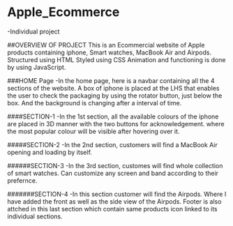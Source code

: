 # Apple_Ecommerce
-Individual project

##OVERVIEW OF PROJECT
This is an Ecommercial website of Apple products containing iphone, Smart watches, MacBook Air and Airpods.
Structured using HTML
Styled using CSS
Animation and functioning is done by using JavaScript.

###HOME Page
-In the home page, here is a navbar containing all the 4 sections of the website.
A box of iphone is placed at the LHS that enables the user to check the packaging by using the rotator button, just below the box.
And the background is changing after a interval of time.

####SECTION-1
-In the 1st section, all the available colours of the iphone are placed in 3D manner with the two buttons for acknowledgement.
where the most popular colour will be visible after hovering over it.

#####SECTION-2
-In the 2nd section, customers will find a MacBook Air opening and loading by itself.

######SECTION-3
-In the 3rd section, customes will find whole collection of smart watches.
Can customize any screen and band according to their prefernce.

#######SECTION-4
-In this section customer will find the Airpods.
Where I have added the front as well as the side view of the Airpods.
Footer is also attched in this last section which contain same products icon linked to its individual sections.
